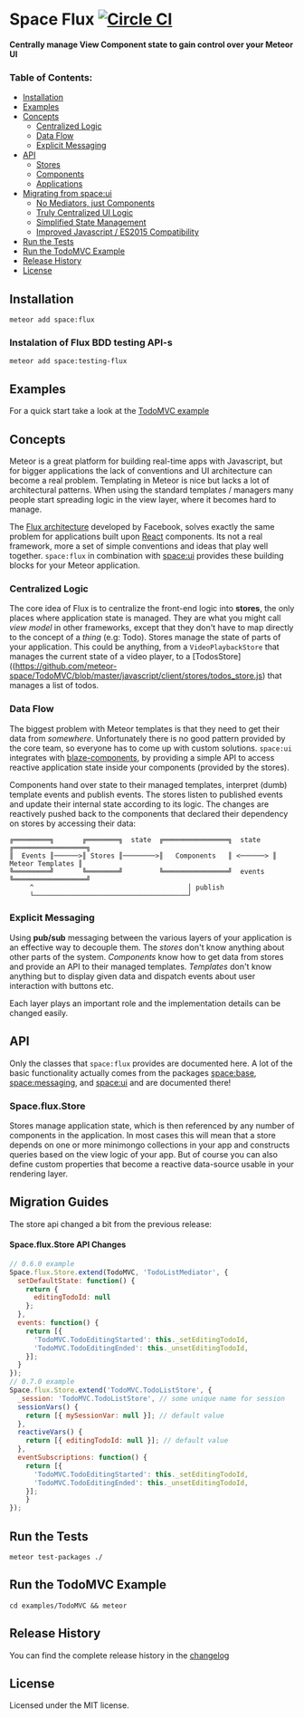 # Space Flux [![Circle CI](https://circleci.com/gh/meteor-space/flux.svg?style=svg)](https://circleci.com/gh/meteor-space/flux)

**Centrally manage View Component state to gain control over your Meteor UI**

### Table of Contents:
* [Installation](#installation)
* [Examples](#examples)
* [Concepts](#concepts)
  * [Centralized Logic](#centralized-logic)
  * [Data Flow](#data-flow)
  * [Explicit Messaging](#explicit-messaging)
* [API](#documentation)
  * [Stores](#stores)
  * [Components](#components)
  * [Applications](#applications)
* [Migrating from space:ui](#migrating-from-spaceui-to-spaceflux)
  * [No Mediators, just Components](#no-mediators-just-components)
  * [Truly Centralized UI Logic](#truly-centralized-ui-logic)
  * [Simplified State Management](#simplified-state-management)
  * [Improved Javascript / ES2015 Compatibility](#improved-javascript-es2015-compatibility)
* [Run the Tests](#run-the-tests)
* [Run the TodoMVC Example](#run-the-todomvc-example)
* [Release History](#release-history)
* [License](#license)

## Installation
`meteor add space:flux`

### Instalation of Flux BDD testing API-s
`meteor add space:testing-flux`

## Examples
For a quick start take a look at the [TodoMVC example](https://github.com/meteor-space/TodoMVC)

## Concepts
Meteor is a great platform for building real-time apps with Javascript, but for bigger applications the lack of conventions and UI architecture can become a real problem. Templating in Meteor is nice but lacks a lot of architectural patterns. When using the standard templates / managers many people start spreading logic in the view layer, where it becomes hard to manage.

The [Flux architecture](http://facebook.github.io/flux/docs/overview.html) developed by Facebook, solves exactly the same problem for applications built upon [React](http://facebook.github.io/react/) components. Its not a real framework,
more a set of simple conventions and ideas that play well together. `space:flux` in combination with [space:ui](https://github.com/meteor-space/ui)
provides these building blocks for your Meteor application.

### Centralized Logic
The core idea of Flux is to centralize the front-end logic into **stores**, the only places where application state is managed. They are what you might call *view model* in other frameworks, except that they don't have to map directly to the concept of a *thing* (e.g: Todo). Stores manage the state of parts of your application. This could be anything, from a `VideoPlaybackStore` that manages the current state of a video player, to a [TodosStore]((https://github.com/meteor-space/TodoMVC/blob/master/javascript/client/stores/todos_store.js) that manages a list of todos.

### Data Flow
The biggest problem with Meteor templates is that they need to get their data
from *somewhere*. Unfortunately there is no good pattern provided by the core
team, so everyone has to come up with custom solutions. `space:ui` integrates
with [blaze-components](https://github.com/peerlibrary/meteor-blaze-components),
by providing a simple API to access reactive application state inside your
components (provided by the stores).

Components hand over state to their managed templates, interpret (dumb) template
events and publish events. The stores listen to published events and
update their internal state according to its logic. The changes are reactively
pushed back to the components that declared their dependency on stores by accessing
their data:

```
╔═════════╗       ╔════════╗  state  ╔════════════════╗  state   ╔══════════════════╗
║  Events ║──────>║ Stores ║────────>║   Components   ║ <──────> ║ Meteor Templates ║
╚═════════╝       ╚════════╝         ╚════════════════╝  events  ╚══════════════════╝
     ^                                      │ publish
     └──────────────────────────────────────┘

```

### Explicit Messaging
Using **pub/sub** messaging between the various layers of your application is an
effective way to decouple them. The *stores* don't know anything about other
parts of the system. *Components* know how to get data from stores and provide
an API to their managed templates. *Templates* don't know anything but to display
given data and dispatch events about user interaction with buttons etc.

Each layer plays an important role and the implementation details can be changed easily.

## API
Only the classes that `space:flux` provides are documented here.
A lot of the basic functionality actually comes from the packages [space:base](https://github.com/meteor-space/base), [space:messaging](https://github.com/meteor-space/messaging), and [space:ui](https://github.com/meteor-space/ui) and are documented there!

### Space.flux.Store
Stores manage application state, which is then referenced by any number of
components in the application. In most cases this will mean that a store depends
on one or more minimongo collections in your app and constructs queries based
on the view logic of your app. But of course you can also define custom properties
that become a reactive data-source usable in your rendering layer.

## Migration Guides

The store api changed a bit from the previous release:
#### Space.flux.Store API Changes
```javascript
// 0.6.0 example
Space.flux.Store.extend(TodoMVC, 'TodoListMediator', {
  setDefaultState: function() {
    return {
      editingTodoId: null
    };
  },
  events: function() {
    return [{
      'TodoMVC.TodoEditingStarted': this._setEditingTodoId,
      'TodoMVC.TodoEditingEnded': this._unsetEditingTodoId,
    }];
  }
});
// 0.7.0 example
Space.flux.Store.extend('TodoMVC.TodoListStore', {
  _session: 'TodoMVC.TodoListStore', // some unique name for session
  sessionVars() {
    return [{ mySessionVar: null }]; // default value
  },
  reactiveVars() {
    return [{ editingTodoId: null }]; // default value
  },
  eventSubscriptions: function() {
    return [{
      'TodoMVC.TodoEditingStarted': this._setEditingTodoId,
      'TodoMVC.TodoEditingEnded': this._unsetEditingTodoId,
    }];
    }
});
```


## Run the Tests
`meteor test-packages ./`

## Run the TodoMVC Example
`cd examples/TodoMVC && meteor`

## Release History
You can find the complete release history in the [changelog](https://github.com/meteor-space/flux/blob/master/CHANGELOG.md)

## License
Licensed under the MIT license.
